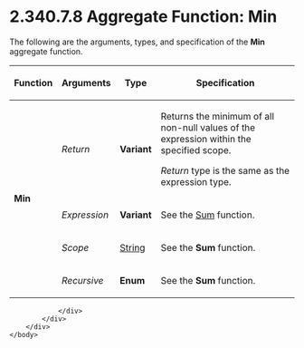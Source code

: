 <html dir="LTR" xmlns:mshelp="http://msdn.microsoft.com/mshelp" xmlns:ddue="http://ddue.schemas.microsoft.com/authoring/2003/5" xmlns:xlink="http://www.w3.org/1999/xlink" xmlns:tool="http://www.microsoft.com/tooltip">
    <head>
        <meta http-equiv="Content-Type" content="text/html; CHARSET=utf-8"></meta>
        <meta name="save" content="history"></meta>
        <title>2.340.7.8 Aggregate Function: Min</title>
        <xml>
            <mshelp:toctitle title="2.340.7.8 Aggregate Function: Min"></mshelp:toctitle>
            <mshelp:rltitle title="[MS-RDL]: Aggregate Function: Min"></mshelp:rltitle>
            <mshelp:keyword index="A" term="139011e6-516a-4308-84d0-1e2a94e61758"></mshelp:keyword>
            <mshelp:attr name="DCSext.ContentType" value="open specification"></mshelp:attr>
            <mshelp:attr name="AssetID" value="139011e6-516a-4308-84d0-1e2a94e61758"></mshelp:attr>
            <mshelp:attr name="TopicType" value="kbRef"></mshelp:attr>
            <mshelp:attr name="DCSext.Title" value="[MS-RDL]: Aggregate Function: Min" />
        </xml>
    </head>
    <body>
        <div id="header">
            <h1 class="heading">2.340.7.8 Aggregate Function: Min</h1>
        </div>
        <div id="mainSection">
            <div id="mainBody">
                <div id="allHistory" class="saveHistory"></div>
                <div id="sectionSection0" class="section" name="collapseableSection">
                    

<p>The following are the arguments, types, and specification of
the <b>Min</b> aggregate function.</p>

<table>
 <thead>
  <tr>
   <th>
   <p>Function</p>
   </th>
   <th>
   <p>Arguments</p>
   </th>
   <th>
   <p>Type</p>
   </th>
   <th>
   <p>Specification</p>
   </th>
  </tr>
 </thead>
 <tr>
  <td rowspan="4">
  <p><b>Min</b></p>
  </td>
  <td>
  <p><i>Return</i></p>
  </td>
  <td>
  <p><b>Variant</b></p>
  </td>
  <td>
  <p>Returns the minimum of all non-null values of the
  expression within the specified scope.</p>
  <p><i>Return</i> type is the same as the expression type.</p>
  </td>
 </tr>
 <tr>
  <td>
  <p><i>Expression</i></p>
  </td>
  <td>
  <p><b>Variant</b></p>
  </td>
  <td>
  <p>See the <a href="c00b6434-9f4a-434b-91b9-44eba2d2cdb5.html">Sum</a> function.</p>
  </td>
 </tr>
 <tr>
  <td>
  <p><i>Scope</i></p>
  </td>
  <td>
  <p><a href="1ed81ef3-a683-45e3-aaad-bd2bbe71bc3d.html">String</a></p>
  </td>
  <td>
  <p>See the <b>Sum</b> function.</p>
  </td>
 </tr>
 <tr>
  <td>
  <p><i>Recursive</i></p>
  </td>
  <td>
  <p><b>Enum</b></p>
  </td>
  <td>
  <p>See the <b>Sum</b> function.</p>
  </td>
 </tr>
</table>

<p> </p>


                </div>
            </div>
        </div>
    </body>
</html>